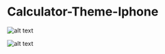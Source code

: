 # Calculator-Theme-Iphone

![alt text](https://github.com/[jerrieff]/[Calculator-Theme-Iphone]/blob/[main]/dark.png?raw=true)

![alt text](https://github.com/[jerrieff]/[Calculator-Theme-Iphone]/blob/[main]/light.png?raw=true)

